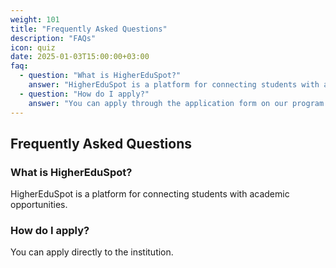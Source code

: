 ```yaml
---
weight: 101
title: "Frequently Asked Questions"
description: "FAQs"
icon: quiz
date: 2025-01-03T15:00:00+03:00
faq:
  - question: "What is HigherEduSpot?"
    answer: "HigherEduSpot is a platform for connecting students with academic opportunities."
  - question: "How do I apply?"
    answer: "You can apply through the application form on our program pages."
---
```


## Frequently Asked Questions

### What is HigherEduSpot?
HigherEduSpot is a platform for connecting students with academic opportunities.

### How do I apply?
You can apply directly to the institution.
